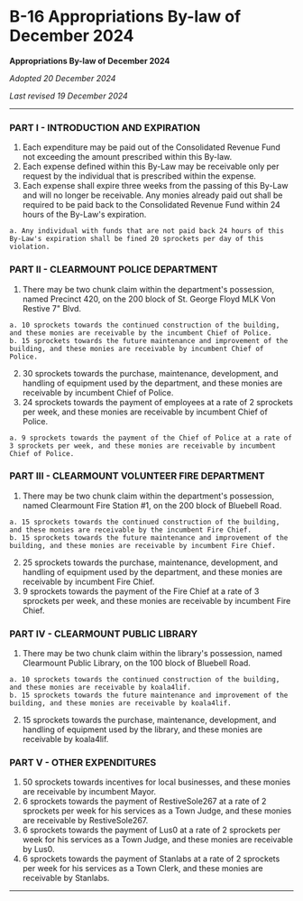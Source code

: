 # B-16 Appropriations By-law of December 2024

**Appropriations By-law of December 2024**

*Adopted 20 December 2024*

*Last revised 19 December 2024*

---

### PART I - INTRODUCTION AND EXPIRATION
1. Each expenditure may be paid out of the Consolidated Revenue Fund not exceeding the amount prescribed within this By-law.
2. Each expense defined within this By-Law may be receivable only per request by the individual that is prescribed within the expense.
3. Each expense shall expire three weeks from the passing of this By-Law and will no longer be receivable. Any monies already paid out shall be required to be paid back to the Consolidated Revenue Fund within 24 hours of the By-Law's expiration.
```
a. Any individual with funds that are not paid back 24 hours of this By-Law's expiration shall be fined 20 sprockets per day of this violation.
```

### PART II - CLEARMOUNT POLICE DEPARTMENT
1. There may be two chunk claim within the department's possession, named Precinct 420, on the 200 block of St. George Floyd MLK Von Restive 7" Blvd.
```
a. 10 sprockets towards the continued construction of the building, and these monies are receivable by the incumbent Chief of Police.
b. 15 sprockets towards the future maintenance and improvement of the building, and these monies are receivable by incumbent Chief of Police.
```
2. 30 sprockets towards the purchase, maintenance, development, and handling of equipment used by the department, and these monies are receivable by incumbent Chief of Police.
3. 24 sprockets towards the payment of employees at a rate of 2 sprockets per week, and these monies are receivable by incumbent Chief of Police.
```
a. 9 sprockets towards the payment of the Chief of Police at a rate of 3 sprockets per week, and these monies are receivable by incumbent Chief of Police.
```
### PART III - CLEARMOUNT VOLUNTEER FIRE DEPARTMENT
1. There may be two chunk claim within the department's possession, named Clearmount Fire Station #1, on the 200 block of Bluebell Road.
```
a. 15 sprockets towards the continued construction of the building, and these monies are receivable by the incumbent Fire Chief.
b. 15 sprockets towards the future maintenance and improvement of the building, and these monies are receivable by incumbent Fire Chief.
```
2. 25 sprockets towards the purchase, maintenance, development, and handling of equipment used by the department, and these monies are receivable by incumbent Fire Chief.
3. 9 sprockets towards the payment of the Fire Chief at a rate of 3 sprockets per week, and these monies are receivable by incumbent Fire Chief.

### PART IV - CLEARMOUNT PUBLIC LIBRARY
1. There may be two chunk claim within the library's possession, named Clearmount Public Library, on the 100 block of Bluebell Road.
```
a. 10 sprockets towards the continued construction of the building, and these monies are receivable by koala4lif.
b. 15 sprockets towards the future maintenance and improvement of the building, and these monies are receivable by koala4lif.
```
2. 15 sprockets towards the purchase, maintenance, development, and handling of equipment used by the library, and these monies are receivable by koala4lif.

### PART V - OTHER EXPENDITURES
1. 50 sprockets towards incentives for local businesses, and these monies are receivable by incumbent Mayor.
2. 6 sprockets towards the payment of RestiveSole267 at a rate of 2 sprockets per week for his services as a Town Judge, and these monies are receivable by RestiveSole267.
3. 6 sprockets towards the payment of Lus0 at a rate of 2 sprockets per week for his services as a Town Judge, and these monies are receivable by Lus0.
4. 6 sprockets towards the payment of Stanlabs at a rate of 2 sprockets per week for his services as a Town Clerk, and these monies are receivable by Stanlabs.

---
